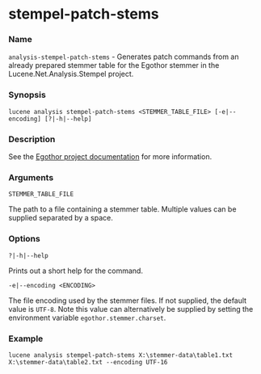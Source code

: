 # stempel-patch-stems

### Name

`analysis-stempel-patch-stems` - Generates patch commands from an already prepared stemmer table for the Egothor stemmer in the Lucene.Net.Analysis.Stempel project.

### Synopsis

```console
lucene analysis stempel-patch-stems <STEMMER_TABLE_FILE> [-e|--encoding] [?|-h|--help]
```

### Description

See the [Egothor project documentation](http://egothor.sourceforge.net/) for more information.

### Arguments

`STEMMER_TABLE_FILE`

The path to a file containing a stemmer table. Multiple values can be supplied separated by a space.

### Options

`?|-h|--help`

Prints out a short help for the command.

`-e|--encoding <ENCODING>`

The file encoding used by the stemmer files. If not supplied, the default value is `UTF-8`. Note this value can alternatively be supplied by setting the environment variable `egothor.stemmer.charset`.

### Example

```console
lucene analysis stempel-patch-stems X:\stemmer-data\table1.txt X:\stemmer-data\table2.txt --encoding UTF-16
```

